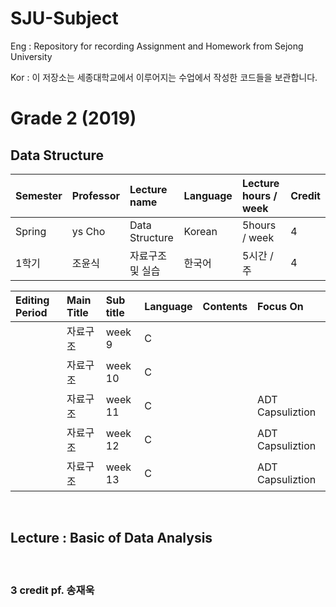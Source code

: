 # SJU-Subject <br>
Eng : Repository for recording Assignment and Homework from Sejong University <br>

Kor : 이 저장소는 세종대학교에서 이루어지는 수업에서 작성한 코드들을 보관합니다.


<h1>Grade 2 (2019)</h1>

<h2>Data Structure</h2>

| Semester | Professor | Lecture name | Language | Lecture hours / week | Credit |
|:--------|:--------|:--------|:--------|:---------|:---------|
| Spring | ys Cho | Data Structure  | Korean | 5hours / week | 4 |
| 1학기 | 조윤식 | 자료구조 및 실습  | 한국어 | 5시간 / 주 | 4 |


| Editing Period | Main Title | Sub title | Language | Contents | Focus On |
|:--------|:--------|:--------|:--------|:---------|:---------|
|| 자료구조 | week 9  |  C | | |
|| 자료구조 | week 10 |  C | | |
|| 자료구조 | week 11 |  C | | ADT Capsuliztion |
|| 자료구조 | week 12 |  C | | ADT Capsuliztion|
|| 자료구조 | week 13 |  C | | ADT Capsuliztion|

<br>
<h2>Lecture : Basic of Data Analysis</h2> <br>
<h3>3 credit  pf. 송재욱</h3>



